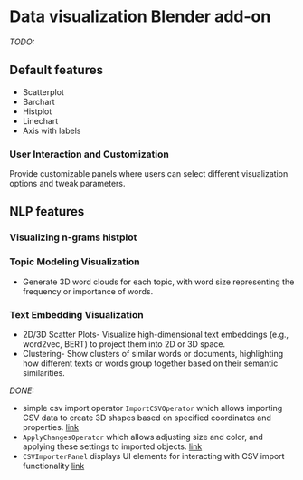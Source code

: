 # Data visualization Blender add-on 

*TODO:*

## Default features
- Scatterplot
- Barchart
- Histplot
- Linechart
- Axis with labels

### User Interaction and Customization
Provide customizable panels where users can select different visualization options and tweak parameters.
  
## NLP features
### Visualizing n-grams histplot
### Topic Modeling Visualization 
- Generate 3D word clouds for each topic, with word size representing the frequency or importance of words.
### Text Embedding Visualization
- 2D/3D Scatter Plots- Visualize high-dimensional text embeddings (e.g., word2vec, BERT) to project them into 2D or 3D space.
- Clustering- Show clusters of similar words or documents, highlighting how different texts or words group together based on their semantic similarities.

*DONE:*
- simple csv import operator `ImportCSVOperator` which allows importing CSV data to create 3D shapes based on specified coordinates and properties. [link](https://github.com/marijagjorgjieva/BlenderAddon/blob/main/import_csv_operator.py)
- `ApplyChangesOperator` which allows adjusting size and color, and applying these settings to imported objects. [link](https://github.com/marijagjorgjieva/BlenderAddon/blob/main/apply_changes_operator.py)
- `CSVImporterPanel` displays UI elements for interacting with CSV import functionality [link](https://github.com/marijagjorgjieva/BlenderAddon/blob/main/csv_importer_panel.py)

